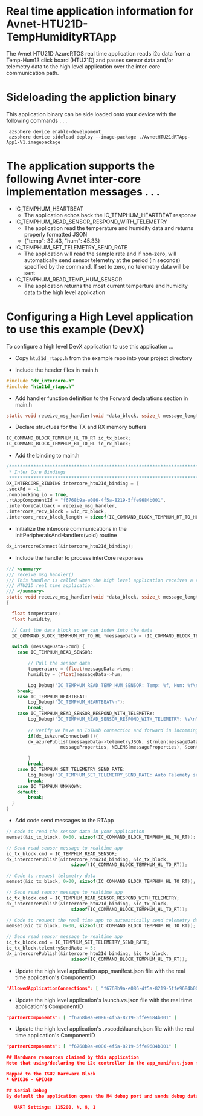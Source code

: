 # Real time application information for Avnet-HTU21D-TempHumidityRTApp

The Avnet HTU21D AzureRTOS real time application reads i2c data from a Temp-Hum13 click board (HTU21D) and passes sensor data and/or telemetry data to the high level application over the inter-core communication path.

# Sideloading the appliction binary

This application binary can be side loaded onto your device with the following commands . . .

     azsphere device enable-development
     azsphere device sideload deploy --image-package ./AvnetHTU21dRTApp-App1-V1.imagepackage
# The application supports the following Avnet inter-core implementation messages . . .

* IC_TEMPHUM_HEARTBEAT
  * The application echos back the IC_TEMPHUM_HEARTBEAT response
* IC_TEMPHUM_READ_SENSOR_RESPOND_WITH_TELEMETRY
  * The application read the temperature and humidity data and returns properly formatted JSON
  * {"temp": 32.43, "hum": 45.33} 
* IC_TEMPHUM_SET_TELEMETRY_SEND_RATE
  * The application will read the sample rate and if non-zero, will automatically send sensor telemetry at the period (in seconds) specified by the command.  If set to zero, no telemetry data will be sent
* IC_TEMPHUM_READ_TEMP_HUM_SENSOR
  * The application returns the most current temperture and humidity data to the high level application
# Configuring a High Level application to use this example (DevX)
To configure a high level DevX application to use this application ...

* Copy ```htu21d_rtapp.h``` from the example repo into your project directory

* Include the header files in main.h

```c
#include "dx_intercore.h"
#include "htu21d_rtapp.h"
```

* Add handler function definition to the Forward declarations section in main.h
```c
static void receive_msg_handler(void *data_block, ssize_t message_length);
```

* Declare structues for the TX and RX memory buffers
```c
IC_COMMAND_BLOCK_TEMPHUM_HL_TO_RT ic_tx_block;
IC_COMMAND_BLOCK_TEMPHUM_RT_TO_HL ic_rx_block;
```

* Add the binding to main.h
```c
/****************************************************************************************
 * Inter Core Bindings
 *****************************************************************************************/
DX_INTERCORE_BINDING intercore_htu21d_binding = {
.sockFd = -1,
.nonblocking_io = true,
.rtAppComponentId = "f6768b9a-e086-4f5a-8219-5ffe9684b001",
.interCoreCallback = receive_msg_handler,
.intercore_recv_block = &ic_rx_block,
.intercore_recv_block_length = sizeof(IC_COMMAND_BLOCK_TEMPHUM_RT_TO_HL)};
```

* Initialize the intercore communications in the InitPeripheralsAndHandlers(void) routine
```c
dx_intercoreConnect(&intercore_htu21d_binding);
```
* Include the handler to process interCore responses
```c
/// <summary>
/// receive_msg_handler()
/// This handler is called when the high level application receives a raw data read response from the 
/// HTU21D real time application.
/// </summary>
static void receive_msg_handler(void *data_block, ssize_t message_length)
{

  float temperature;
  float humidity;

  // Cast the data block so we can index into the data
  IC_COMMAND_BLOCK_TEMPHUM_RT_TO_HL *messageData = (IC_COMMAND_BLOCK_TEMPHUM_RT_TO_HL*) data_block;

  switch (messageData->cmd) {
    case IC_TEMPHUM_READ_SENSOR:

        // Pull the sensor data
        temperature = (float)messageData->temp;
        humidity = (float)messageData->hum;

        Log_Debug("IC_TEMPHUM_READ_TEMP_HUM_SENSOR: Temp: %f, Hum: %f\n", temperature, humidity);
    break;
    case IC_TEMPHUM_HEARTBEAT:
        Log_Debug("IC_TEMPHUM_HEARTBEAT\n");
        break;
    case IC_TEMPHUM_READ_SENSOR_RESPOND_WITH_TELEMETRY:
        Log_Debug("IC_TEMPHUM_READ_SENSOR_RESPOND_WITH_TELEMETRY: %s\n", messageData->telemetryJSON);
        
        // Verify we have an IoTHub connection and forward in incomming JSON telemetry data
        if(dx_isAzureConnected()){
        dx_azurePublish(messageData->telemetryJSON, strnlen(messageData->telemetryJSON, JSON_STRING_MAX_SIZE), 
                    messageProperties, NELEMS(messageProperties), &contentProperties);

        }
        break;
    case IC_TEMPHUM_SET_TELEMETRY_SEND_RATE:
        Log_Debug("IC_TEMPHUM_SET_TELEMETRY_SEND_RATE: Auto Telemety set to %d seconds\n", messageData->telemtrySendRate);
        break;
    case IC_TEMPHUM_UNKNOWN:
    default:
        break;
  }
}
```
* Add code send messages to the RTApp
```c
// code to read the sensor data in your application
memset(&ic_tx_block, 0x00, sizeof(IC_COMMAND_BLOCK_TEMPHUM_HL_TO_RT));

// Send read sensor message to realtime app
ic_tx_block.cmd = IC_TEMPHUM_READ_SENSOR;
dx_intercorePublish(&intercore_htu21d_binding, &ic_tx_block,
                        sizeof(IC_COMMAND_BLOCK_TEMPHUM_HL_TO_RT));

// Code to request telemetry data 
memset(&ic_tx_block, 0x00, sizeof(IC_COMMAND_BLOCK_TEMPHUM_HL_TO_RT));

// Send read sensor message to realtime app
ic_tx_block.cmd = IC_TEMPHUM_READ_SENSOR_RESPOND_WITH_TELEMETRY;
dx_intercorePublish(&intercore_htu21d_binding, &ic_tx_block,
                        sizeof(IC_COMMAND_BLOCK_TEMPHUM_HL_TO_RT));

// Code to request the real time app to automatically send telemetry data every 5 seconds
memset(&ic_tx_block, 0x00, sizeof(IC_COMMAND_BLOCK_TEMPHUM_HL_TO_RT));

// Send read sensor message to realtime app
ic_tx_block.cmd = IC_TEMPHUM_SET_TELEMETRY_SEND_RATE;
ic_tx_block.telemtrySendRate = 5;
dx_intercorePublish(&intercore_htu21d_binding, &ic_tx_block,
                        sizeof(IC_COMMAND_BLOCK_TEMPHUM_HL_TO_RT));     
```
* Update the high level application app_manifest.json file with the real time application's ComponentID
 ```JSON
 "AllowedApplicationConnections": [ "f6768b9a-e086-4f5a-8219-5ffe9684b001" ]
 ```
* Update the high level application's launch.vs.json  file with the real time application's ComponentID
 ```JSON
"partnerComponents": [ "f6768b9a-e086-4f5a-8219-5ffe9684b001" ]
```
* Update the high level application's .vscode\launch.json  file with the real time application's ComponentID
 ```JSON
"partnerComponents": [ "f6768b9a-e086-4f5a-8219-5ffe9684b001" ]

## Hardware resources claimed by this application
Note that using/declaring the i2c controller in the app_manifest.json file will also lock the following MT3620 resources to the real time application.  See the [I/O Peripherals table](https://docs.microsoft.com/en-us/azure-sphere/hardware/mt3620-product-status#io-peripherals) for details on how the MT3620 maps hardware pins to blocks.

Mapped to the ISU2 Hardware Block
* GPIO36 - GPIO40

## Serial Debug
By default the application opens the M4 debug port and sends debug data over that connection

    UART Settings: 115200, N, 8, 1
